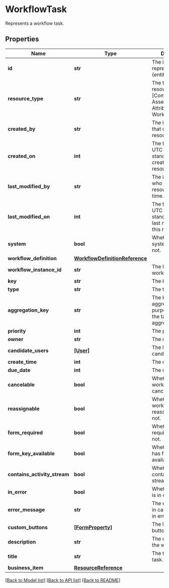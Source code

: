 # WorkflowTask

Represents a workflow task.
## Properties
Name | Type | Description | Notes
------------ | ------------- | ------------- | -------------
**id** | **str** | The id of the represented object (entity). | 
**resource_type** | **str** | The type of this resource, i.e. [Community, Asset, Domain, Attribute, Relation, WorkflowInstance]. | 
**created_by** | **str** | The id of the user that created this resource. | [optional] 
**created_on** | **int** | The timestamp (in UTC time standard) of the creation of this resource. | [optional] 
**last_modified_by** | **str** | The id of the user who modified this resource the last time. | [optional] 
**last_modified_on** | **int** | The timestamp (in UTC time standard) of the last modification of this resource. | [optional] 
**system** | **bool** | Whether this is a system resource or not. | [optional] 
**workflow_definition** | [**WorkflowDefinitionReference**](WorkflowDefinitionReference.md) |  | [optional] 
**workflow_instance_id** | **str** | The UUID of the workflow instance. | [optional] 
**key** | **str** | The key. | [optional] 
**type** | **str** | The type. | [optional] 
**aggregation_key** | **str** | The key for aggregation purposes. If empty, the task can&#39;t be aggregated. | [optional] 
**priority** | **int** | The priority. | [optional] 
**owner** | **str** | The owner. | [optional] 
**candidate_users** | [**[User]**](User.md) | The list of candidate users. | [optional] 
**create_time** | **int** | The create time. | [optional] 
**due_date** | **int** | The due date. | [optional] 
**cancelable** | **bool** | Whether this workflow task is cancelable or not. | [optional] 
**reassignable** | **bool** | Whether this workflow task is reassignable or not. | [optional] 
**form_required** | **bool** | Whether this task requires a form or not. | [optional] 
**form_key_available** | **bool** | Whether this task has form key available or not. | [optional] 
**contains_activity_stream** | **bool** | Whether this task contains an activity stream or not. | [optional] 
**in_error** | **bool** | Whether this task is in error or not. | [optional] 
**error_message** | **str** | The error message in case this task is in error. | [optional] 
**custom_buttons** | [**[FormProperty]**](FormProperty.md) | The list of custom buttons. | [optional] 
**description** | **str** | The description of the workflow task. | [optional] 
**title** | **str** | The title of the task. | [optional] 
**business_item** | [**ResourceReference**](ResourceReference.md) |  | [optional] 

[[Back to Model list]](../README.md#documentation-for-models) [[Back to API list]](../README.md#documentation-for-api-endpoints) [[Back to README]](../README.md)



